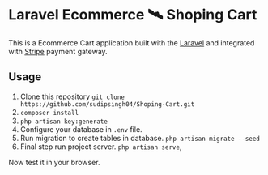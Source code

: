 # Laravel Ecommerce 🛰 Shoping Cart

This is a Ecommerce Cart application built with the [Laravel](https://laravel.com/) and integrated with [Stripe](https://stripe.com/docs/stripe.js) payment gateway.

## Usage

1. Clone this repository
`git clone https://github.com/sudipsingh04/Shoping-Cart.git`
2. `composer install`
3. `php artisan key:generate`
4. Configure your database in `.env` file.
5. Run migration to create tables in database.
`php artisan migrate --seed`
6. Final step run project server.
`php artisan serve`,

Now test it in your browser.
